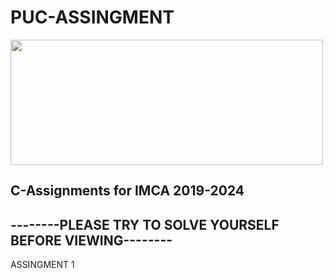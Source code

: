 <html> 
<h1>PUC-ASSINGMENT</h1>
<body>  
<img src="http://edlibre.com/wp-content/uploads/CProgrammingandDataStructures_1438585513.jpg"height="200"width="500">  
<h2>C-Assignments for IMCA 2019-2024</h2>
<h2>--------PLEASE TRY TO SOLVE YOURSELF BEFORE VIEWING--------</h2>
 ASSINGMENT 1 <a href="https://github.com/chandrakant100/PUC-Assignment/assingment1"</a></h5>
</body>  
</html>  
  

